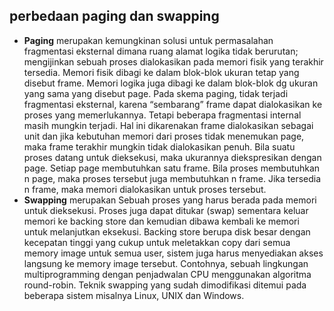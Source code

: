 ## perbedaan paging dan swapping
- **Paging** merupakan kemungkinan solusi untuk permasalahan fragmentasi
eksternal dimana ruang alamat logika tidak berurutan; mengijinkan sebuah proses
dialokasikan pada memori fisik yang terakhir tersedia. Memori fisik dibagi ke dalam
blok-blok ukuran tetap yang disebut frame. Memori logika juga dibagi ke dalam blok-blok dg ukuran yang sama yang disebut page.
Pada skema paging, tidak terjadi fragmentasi eksternal, karena “sembarang”
frame dapat dialokasikan ke proses yang memerlukannya. Tetapi beberapa fragmentasi
internal masih mungkin terjadi. Hal ini dikarenakan frame dialokasikan sebagai unit
dan jika kebutuhan memori dari proses tidak menemukan page, maka frame terakhir
mungkin tidak dialokasikan penuh.
Bila suatu proses datang untuk dieksekusi, maka ukurannya diekspresikan
dengan page. Setiap page membutuhkan satu frame. Bila proses membutuhkan n
page, maka proses tersebut juga membutuhkan n frame. Jika tersedia n frame, maka
memori dialokasikan untuk proses tersebut. <br>
- **Swapping** merupakan Sebuah proses yang harus berada pada memori untuk dieksekusi. Proses juga dapat
ditukar (swap) sementara keluar memori ke backing store dan kemudian dibawa
kembali ke memori untuk melanjutkan eksekusi. Backing store berupa disk besar dengan kecepatan tinggi yang cukup untuk
meletakkan copy dari semua memory image untuk semua user, sistem juga harus
menyediakan akses langsung ke memory image tersebut. Contohnya, sebuah
lingkungan multiprogramming dengan penjadwalan CPU menggunakan algoritma
round-robin. Teknik swapping yang sudah dimodifikasi ditemui pada beberapa sistem
misalnya Linux, UNIX dan Windows. 

